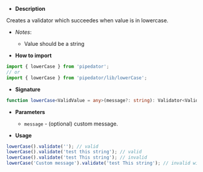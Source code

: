 - **Description**

Creates a validator which succeedes when value is in lowercase.

- *Notes*:
  - Value should be a string

- **How to import**

```typescript
import { lowerCase } from 'pipedator';
// or
import { lowerCase } from 'pipedator/lib/lowerCase';

```
- **Signature**

```typescript
function lowerCase<ValidValue = any>(message?: string): Validator<ValidValue>;
```
- **Parameters**
  - `message` - (optional) custom message.


- **Usage**

```typescript
lowerCase().validate(''); // valid
lowerCase().validate('test this string'); // valid
lowerCase().validate('test This string'); // invalid
lowerCase('Custom message').validate('test This string'); // invalid with 'Custom message'
```